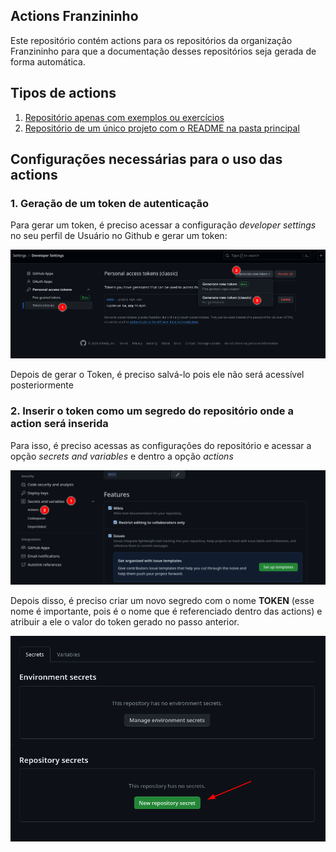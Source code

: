 ## Actions Franzininho

Este repositório contém actions para os repositórios da organização Franzininho para que a documentação desses repositórios seja gerada de forma automática.

## Tipos de actions

1. [Repositório apenas com exemplos ou exercícios](./repositorio-exemplos/README.md)
2. [Repositório de um único projeto com o README na pasta principal](./repositorio-um-projeto/README.md)

## Configurações necessárias para o uso das actions

### 1. Geração de um token de autenticação

Para gerar um token, é preciso acessar a configuração _developer settings_ no seu perfil de Usuário no Github e gerar um token:

![](./imagens/gerar-token-1.png)

Depois de gerar o Token, é preciso salvá-lo pois ele não será acessível posteriormente

### 2. Inserir o token como um segredo do repositório onde a action será inserida

Para isso, é preciso acessas as configurações do repositório e acessar a opção _secrets and variables_ e dentro a opção _actions_

![](./imagens/segredo-1.png)

Depois disso, é preciso criar um novo segredo com o nome **TOKEN** (esse nome é importante, pois é o nome que é referenciado dentro das actions) e atribuir a ele o valor do token gerado no passo anterior.

![](./imagens/segredo-2.png)
